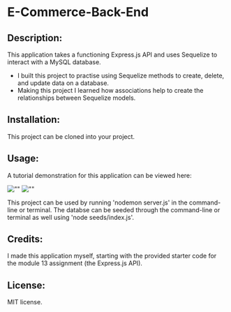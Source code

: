 # E-Commerce-Back-End

## Description:

This application takes a functioning Express.js API and uses Sequelize to interact with a MySQL database.
  - I built this project to practise using Sequelize methods to create, delete, and update data on a database.
  - Making this project I learned how associations help to create the relationships between Sequelize models.
  
## Installation:
This project can be cloned into your project.

## Usage:

A tutorial demonstration for this application can be viewed here: 

![""](./images/)
![""](./images/)

This project can be used by running 'nodemon server.js' in the command-line or terminal. 
The databse can be seeded through the command-line or terminal as well using 'node seeds/index.js'.

## Credits:
I made this application myself, starting with the provided starter code for the module 13 assignment (the Express.js API). 

## License:
MIT license.
